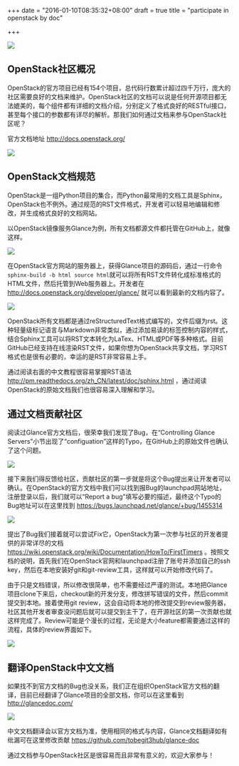 +++
date = "2016-01-10T08:35:32+08:00"
draft = true
title = "participate in openstack by doc"

+++



![](./openstack_logo.jpg)

## OpenStack社区概况

OpenStack的官方项目已经有154个项目，总代码行数累计超过四千万行，庞大的社区需要良好的文档来维护。OpenStack社区的文档可以说是任何开源项目都无法媲美的，每个组件都有详细的文档介绍，分别定义了格式良好的RESTful接口，甚至每个接口的参数都有详尽的解析。那我们如何通过文档来参与OpenStack社区呢？

官方文档地址 http://docs.openstack.org/

![](./openstack_doc.png)

## OpenStack文档规范

OpenStack是一组Python项目的集合，而Python最常用的文档工具是Sphinx，OpenStack也不例外。通过规范的RST文件格式，开发者可以轻易地编辑和修改，并生成格式良好的文档网站。

以OpenStack镜像服务Glance为例，所有文档都源文件都托管在GitHub上，就像这样。

![](./glance_doc_github.png)

在OpenStack官方网站的服务器上，获得Glance项目的源码后，通过一行命令`sphinx-build -b html source html`就可以将所有RST文件转化成标准格式的HTML文件，然后托管到Web服务器上。开发者在 http://docs.openstack.org/developer/glance/ 就可以看到最新的文档内容了。

![](./glance_doc.png)

OpenStack所有文档都是通过reStructuredText格式编写的，文件后缀为rst。这种轻量级标记语言与Markdown非常类似，通过添加易读的标签控制内容的样式，结合Sphinx工具可以将RST文本转化为LaTex、HTML或PDF等多种格式。目前GitHub已经支持在线渲染RST文件，如果你想为OpenStack共享文档，学习RST格式也是很有必要的，幸运的是RST非常容易上手。

通过阅读右面的中文教程很容易掌握RST语法 http://pm.readthedocs.org/zh_CN/latest/doc/sphinx.html ，通过阅读OpenStack的原始文档我们也很容易深入理解和学习。

## 通过文档贡献社区

阅读过Glance官方文档后，很荣幸我们发现了Bug，在“Controlling Glance Servers”小节出现了“configuation”这样的Typo，在GitHub上的原始文件也确认了这个问题。

![](./glance_doc_typo.png)

接下来我们得反馈给社区，贡献社区的第一步就是将这个Bug提出来让开发者可以确认。在OpenStack的官方文档中我们可以找到报Bug的launchpad网站地址，注册登录以后，我们就可以“Report a bug”填写必要的描述，最终这个Typo的Bug地址可以在这里找到 https://bugs.launchpad.net/glance/+bug/1455314

![](./typo_bug.png)

提出了Bug我们接着就可以尝试Fix它，OpenStack为第一次参与社区的开发者提供的非常详尽的文档 https://wiki.openstack.org/wiki/Documentation/HowTo/FirstTimers 。按照文档的说明，首先我们在OpenStack官网和launchpad注册了账号并添加自己的ssh key，然后在本地安装好git和git-review工具，这样就可以开始修改代码了。

由于只是文档错误，所以修改很简单，也不需要经过严谨的测试。本地把Glance项目clone下来后，checkout新的开发分支，修改拼写错误的文件，然后commit提交到本地。接着使用git review，这会自动将本地的修改提交到review服务器，社区其他开发者审查没问题后就可以提交到主干了，在开源社区的第一次贡献也就这样完成了。Review可能是个漫长的过程，无论是大小feature都需要通过这样的流程，具体的review界面如下。

![](./glance_patch.png)

## 翻译OpenStack中文文档

如果找不到官方文档的Bug也没关系，我们正在组织OpenStack官方文档的翻译，目前已经翻译了Glance项目的全部文档，你可以在这里看到 http://glancedoc.com/

![](./glance_doc_cn.png)

中文文档翻译会以官方文档为准，使用相同的格式与内容，Glance文档翻译如有纰漏可在这里修改贡献 https://github.com/tobegit3hub/glance-doc

通过文档参与OpenStack社区是很容易而且非常有意义的，欢迎大家参与！